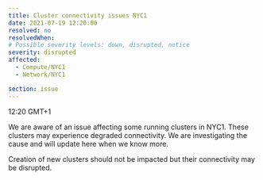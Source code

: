 ```yaml
---
title: Cluster connectivity issues NYC1
date: 2021-07-19 12:20:00
resolved: no
resolvedWhen:
# Possible severity levels: down, disrupted, notice
severity: disrupted
affected:
  - Compute/NYC1
  - Network/NYC1

section: issue
---
```

12:20 GMT+1

We are aware of an issue affecting some running clusters in NYC1. These clusters may experience degraded connectivity. We are investigating the cause and will update here when we know more.

Creation of new clusters should not be impacted but their connectivity may be disrupted.
